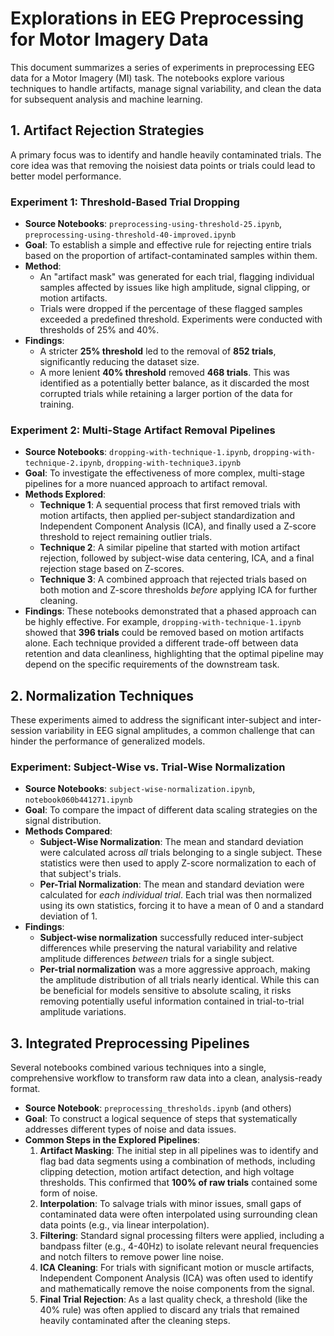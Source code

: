 # Explorations in EEG Preprocessing for Motor Imagery Data

This document summarizes a series of experiments in preprocessing EEG data for a Motor Imagery (MI) task. The notebooks explore various techniques to handle artifacts, manage signal variability, and clean the data for subsequent analysis and machine learning.

## 1. Artifact Rejection Strategies

A primary focus was to identify and handle heavily contaminated trials. The core idea was that removing the noisiest data points or trials could lead to better model performance.

### Experiment 1: Threshold-Based Trial Dropping
- **Source Notebooks**: `preprocessing-using-threshold-25.ipynb`, `preprocessing-using-threshold-40-improved.ipynb`
- **Goal**: To establish a simple and effective rule for rejecting entire trials based on the proportion of artifact-contaminated samples within them.
- **Method**:
    - An "artifact mask" was generated for each trial, flagging individual samples affected by issues like high amplitude, signal clipping, or motion artifacts.
    - Trials were dropped if the percentage of these flagged samples exceeded a predefined threshold. Experiments were conducted with thresholds of 25% and 40%.
- **Findings**:
    - A stricter **25% threshold** led to the removal of **852 trials**, significantly reducing the dataset size.
    - A more lenient **40% threshold** removed **468 trials**. This was identified as a potentially better balance, as it discarded the most corrupted trials while retaining a larger portion of the data for training.

### Experiment 2: Multi-Stage Artifact Removal Pipelines
- **Source Notebooks**: `dropping-with-technique-1.ipynb`, `dropping-with-technique-2.ipynb`, `dropping-with-technique3.ipynb`
- **Goal**: To investigate the effectiveness of more complex, multi-stage pipelines for a more nuanced approach to artifact removal.
- **Methods Explored**:
    - **Technique 1**: A sequential process that first removed trials with motion artifacts, then applied per-subject standardization and Independent Component Analysis (ICA), and finally used a Z-score threshold to reject remaining outlier trials.
    - **Technique 2**: A similar pipeline that started with motion artifact rejection, followed by subject-wise data centering, ICA, and a final rejection stage based on Z-scores.
    - **Technique 3**: A combined approach that rejected trials based on both motion and Z-score thresholds *before* applying ICA for further cleaning.
- **Findings**: These notebooks demonstrated that a phased approach can be highly effective. For example, `dropping-with-technique-1.ipynb` showed that **396 trials** could be removed based on motion artifacts alone. Each technique provided a different trade-off between data retention and data cleanliness, highlighting that the optimal pipeline may depend on the specific requirements of the downstream task.

## 2. Normalization Techniques

These experiments aimed to address the significant inter-subject and inter-session variability in EEG signal amplitudes, a common challenge that can hinder the performance of generalized models.

### Experiment: Subject-Wise vs. Trial-Wise Normalization
- **Source Notebooks**: `subject-wise-normalization.ipynb`, `notebook060b441271.ipynb`
- **Goal**: To compare the impact of different data scaling strategies on the signal distribution.
- **Methods Compared**:
    - **Subject-Wise Normalization**: The mean and standard deviation were calculated across *all* trials belonging to a single subject. These statistics were then used to apply Z-score normalization to each of that subject's trials.
    - **Per-Trial Normalization**: The mean and standard deviation were calculated for *each individual trial*. Each trial was then normalized using its own statistics, forcing it to have a mean of 0 and a standard deviation of 1.
- **Findings**:
    - **Subject-wise normalization** successfully reduced inter-subject differences while preserving the natural variability and relative amplitude differences *between* trials for a single subject.
    - **Per-trial normalization** was a more aggressive approach, making the amplitude distribution of all trials nearly identical. While this can be beneficial for models sensitive to absolute scaling, it risks removing potentially useful information contained in trial-to-trial amplitude variations.

## 3. Integrated Preprocessing Pipelines

Several notebooks combined various techniques into a single, comprehensive workflow to transform raw data into a clean, analysis-ready format.

- **Source Notebook**: `preprocessing_thresholds.ipynb` (and others)
- **Goal**: To construct a logical sequence of steps that systematically addresses different types of noise and data issues.
- **Common Steps in the Explored Pipelines**:
    1.  **Artifact Masking**: The initial step in all pipelines was to identify and flag bad data segments using a combination of methods, including clipping detection, motion artifact detection, and high voltage thresholds. This confirmed that **100% of raw trials** contained some form of noise.
    2.  **Interpolation**: To salvage trials with minor issues, small gaps of contaminated data were often interpolated using surrounding clean data points (e.g., via linear interpolation).
    3.  **Filtering**: Standard signal processing filters were applied, including a bandpass filter (e.g., 4-40Hz) to isolate relevant neural frequencies and notch filters to remove power line noise.
    4.  **ICA Cleaning**: For trials with significant motion or muscle artifacts, Independent Component Analysis (ICA) was often used to identify and mathematically remove the noise components from the signal.
    5.  **Final Trial Rejection**: As a last quality check, a threshold (like the 40% rule) was often applied to discard any trials that remained heavily contaminated after the cleaning steps.